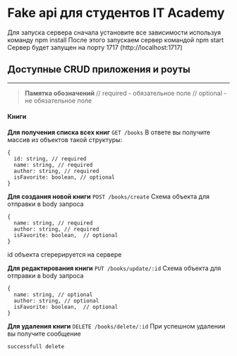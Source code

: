 # Fake api для студентов IT Academy

Для запуска сервера сначала установите все зависимости используя команду
npm install
После этого запускаем сервер командой
npm start
Сервер будет запущен на порту 1717 (http://localhost:1717)

## Доступные CRUD приложения и роуты
----
>**Памятка обозначений**
// required - обязательное поле
// optional - не обязательное поле

#### Книги
**Для получения списка всех книг**
`GET /books`
В ответе вы получите массив из объектов такой структуры: 
```
{
  id: string, // required
  name: string, // required
  author: string, // required
  isFavorite: boolean, // optional
}
```
**Для создания новой книги**
`POST /books/create`
Схема объекта для отправки в body запроса
```
{
  name: string, // required
  author: string, // required
  isFavorite: boolean,  // optional
}
```
id объекта сгерерируется на сервере

**Для редактирования книги**
`PUT /books/update/:id`
Схема объекта для отправки в body запроса
```
{
  name: string, // optional
  author: string, // optional
  isFavorite: boolean,  // optional
}
```

**Для удаления книги**
`DELETE /books/delete/:id`
При успешном удалении вы получите сообщение
```
successfull delete
```